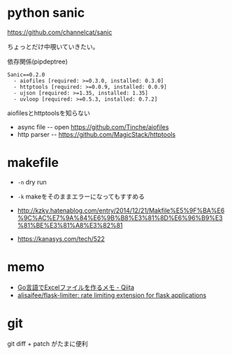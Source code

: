 # python sanic

https://github.com/channelcat/sanic

ちょっとだけ中覗いていきたい。

依存関係(pipdeptree)

```
Sanic==0.2.0
  - aiofiles [required: >=0.3.0, installed: 0.3.0]
  - httptools [required: >=0.0.9, installed: 0.0.9]
  - ujson [required: >=1.35, installed: 1.35]
  - uvloop [required: >=0.5.3, installed: 0.7.2]
```

aiofilesとhttptoolsを知らない

- async file -- open https://github.com/Tinche/aiofiles
- http parser -- https://github.com/MagicStack/httptools


# makefile

- `-n` dry run
- `-k` makeをそのままエラーになってもすすめる

- http://kzky.hatenablog.com/entry/2014/12/21/Makfile%E5%9F%BA%E6%9C%AC%E7%9A%84%E6%9B%B8%E3%81%8D%E6%96%B9%E3%81%BE%E3%81%A8%E3%82%81
- https://kanasys.com/tech/522

# memo

- [Go言語でExcelファイルを作るメモ - Qiita](http://qiita.com/from_kyushu/items/cf3b4516bb0ab2e830bc)
- [alisaifee/flask-limiter: rate limiting extension for flask applications](https://github.com/alisaifee/flask-limiter)

# git

git diff + patch がたまに便利
